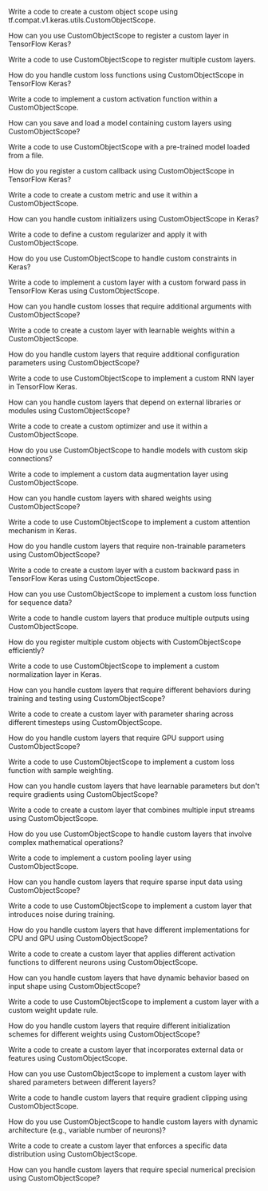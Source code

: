 Write a code to create a custom object scope using tf.compat.v1.keras.utils.CustomObjectScope.

How can you use CustomObjectScope to register a custom layer in TensorFlow Keras?

Write a code to use CustomObjectScope to register multiple custom layers.

How do you handle custom loss functions using CustomObjectScope in TensorFlow Keras?

Write a code to implement a custom activation function within a CustomObjectScope.

How can you save and load a model containing custom layers using CustomObjectScope?

Write a code to use CustomObjectScope with a pre-trained model loaded from a file.

How do you register a custom callback using CustomObjectScope in TensorFlow Keras?

Write a code to create a custom metric and use it within a CustomObjectScope.

How can you handle custom initializers using CustomObjectScope in Keras?

Write a code to define a custom regularizer and apply it with CustomObjectScope.

How do you use CustomObjectScope to handle custom constraints in Keras?

Write a code to implement a custom layer with a custom forward pass in TensorFlow Keras using CustomObjectScope.

How can you handle custom losses that require additional arguments with CustomObjectScope?

Write a code to create a custom layer with learnable weights within a CustomObjectScope.

How do you handle custom layers that require additional configuration parameters using CustomObjectScope?

Write a code to use CustomObjectScope to implement a custom RNN layer in TensorFlow Keras.

How can you handle custom layers that depend on external libraries or modules using CustomObjectScope?

Write a code to create a custom optimizer and use it within a CustomObjectScope.

How do you use CustomObjectScope to handle models with custom skip connections?

Write a code to implement a custom data augmentation layer using CustomObjectScope.

How can you handle custom layers with shared weights using CustomObjectScope?

Write a code to use CustomObjectScope to implement a custom attention mechanism in Keras.

How do you handle custom layers that require non-trainable parameters using CustomObjectScope?

Write a code to create a custom layer with a custom backward pass in TensorFlow Keras using CustomObjectScope.

How can you use CustomObjectScope to implement a custom loss function for sequence data?

Write a code to handle custom layers that produce multiple outputs using CustomObjectScope.

How do you register multiple custom objects with CustomObjectScope efficiently?

Write a code to use CustomObjectScope to implement a custom normalization layer in Keras.

How can you handle custom layers that require different behaviors during training and testing using CustomObjectScope?

Write a code to create a custom layer with parameter sharing across different timesteps using CustomObjectScope.

How do you handle custom layers that require GPU support using CustomObjectScope?

Write a code to use CustomObjectScope to implement a custom loss function with sample weighting.

How can you handle custom layers that have learnable parameters but don't require gradients using CustomObjectScope?

Write a code to create a custom layer that combines multiple input streams using CustomObjectScope.

How do you use CustomObjectScope to handle custom layers that involve complex mathematical operations?

Write a code to implement a custom pooling layer using CustomObjectScope.

How can you handle custom layers that require sparse input data using CustomObjectScope?

Write a code to use CustomObjectScope to implement a custom layer that introduces noise during training.

How do you handle custom layers that have different implementations for CPU and GPU using CustomObjectScope?

Write a code to create a custom layer that applies different activation functions to different neurons using CustomObjectScope.

How can you handle custom layers that have dynamic behavior based on input shape using CustomObjectScope?

Write a code to use CustomObjectScope to implement a custom layer with a custom weight update rule.

How do you handle custom layers that require different initialization schemes for different weights using CustomObjectScope?

Write a code to create a custom layer that incorporates external data or features using CustomObjectScope.

How can you use CustomObjectScope to implement a custom layer with shared parameters between different layers?

Write a code to handle custom layers that require gradient clipping using CustomObjectScope.

How do you use CustomObjectScope to handle custom layers with dynamic architecture (e.g., variable number of neurons)?

Write a code to create a custom layer that enforces a specific data distribution using CustomObjectScope.

How can you handle custom layers that require special numerical precision using CustomObjectScope?